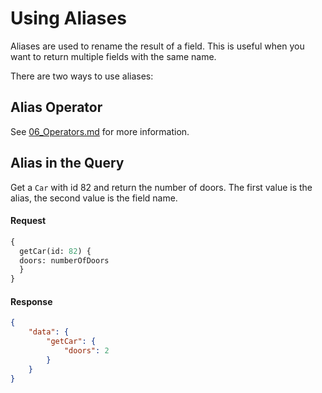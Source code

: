 # Using Aliases

Aliases are used to rename the result of a field. 
This is useful when you want to return multiple fields with the same name.

There are two ways to use aliases:

## Alias Operator

See [06_Operators.md](06_Operators.md) for more information.

## Alias in the Query

Get a `Car` with id 82 and return the number of doors.
The first value is the alias, the second value is the field name.

#### Request
```graphql
{
  getCar(id: 82) {  
  doors: numberOfDoors
  }
}
```

#### Response
```json
{
    "data": {
        "getCar": {
            "doors": 2
        }
    }
}
```


